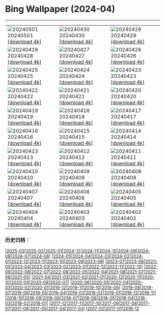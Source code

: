 # Bing Wallpaper (2024-04)
**************

<table><tr><td><img src="https://www.bing.com/th?id=OHR.HawaiianLei_EN-GB6017463804_1920x1080.jpg" alt="20240501"> 20240501 <a href="https://www.bing.com/th?id=OHR.HawaiianLei_EN-GB6017463804_UHD.jpg">[download 4k]</a></td><td><img src="https://www.bing.com/th?id=OHR.CheetahRain_EN-GB5857912258_1920x1080.jpg" alt="20240430"> 20240430 <a href="https://www.bing.com/th?id=OHR.CheetahRain_EN-GB5857912258_UHD.jpg">[download 4k]</a></td><td><img src="https://www.bing.com/th?id=OHR.TulouFujian_EN-GB5628876331_1920x1080.jpg" alt="20240429"> 20240429 <a href="https://www.bing.com/th?id=OHR.TulouFujian_EN-GB5628876331_UHD.jpg">[download 4k]</a></td></tr><tr><td><img src="https://www.bing.com/th?id=OHR.GuadalupeTexas_EN-GB5407194916_1920x1080.jpg" alt="20240428"> 20240428 <a href="https://www.bing.com/th?id=OHR.GuadalupeTexas_EN-GB5407194916_UHD.jpg">[download 4k]</a></td><td><img src="https://www.bing.com/th?id=OHR.LeucisticHummingbird_EN-GB5146934481_1920x1080.jpg" alt="20240427"> 20240427 <a href="https://www.bing.com/th?id=OHR.LeucisticHummingbird_EN-GB5146934481_UHD.jpg">[download 4k]</a></td><td><img src="https://www.bing.com/th?id=OHR.KalalochTree_EN-GB4909909836_1920x1080.jpg" alt="20240426"> 20240426 <a href="https://www.bing.com/th?id=OHR.KalalochTree_EN-GB4909909836_UHD.jpg">[download 4k]</a></td></tr><tr><td><img src="https://www.bing.com/th?id=OHR.PenguinDirections_EN-GB4668084701_1920x1080.jpg" alt="20240425"> 20240425 <a href="https://www.bing.com/th?id=OHR.PenguinDirections_EN-GB4668084701_UHD.jpg">[download 4k]</a></td><td><img src="https://www.bing.com/th?id=OHR.TrilliumOntario_EN-GB4411437530_1920x1080.jpg" alt="20240424"> 20240424 <a href="https://www.bing.com/th?id=OHR.TrilliumOntario_EN-GB4411437530_UHD.jpg">[download 4k]</a></td><td><img src="https://www.bing.com/th?id=OHR.SaintGeorgePaoloUccello_EN-GB4189497272_1920x1080.jpg" alt="20240423"> 20240423 <a href="https://www.bing.com/th?id=OHR.SaintGeorgePaoloUccello_EN-GB4189497272_UHD.jpg">[download 4k]</a></td></tr><tr><td><img src="https://www.bing.com/th?id=OHR.EarthDayTurtle_EN-GB3948660559_1920x1080.jpg" alt="20240422"> 20240422 <a href="https://www.bing.com/th?id=OHR.EarthDayTurtle_EN-GB3948660559_UHD.jpg">[download 4k]</a></td><td><img src="https://www.bing.com/th?id=OHR.LondonMarathon2017_EN-GB9757388511_1920x1080.jpg" alt="20240421"> 20240421 <a href="https://www.bing.com/th?id=OHR.LondonMarathon2017_EN-GB9757388511_UHD.jpg">[download 4k]</a></td><td><img src="https://www.bing.com/th?id=OHR.YellowstoneGeyser_EN-GB3387198827_1920x1080.jpg" alt="20240420"> 20240420 <a href="https://www.bing.com/th?id=OHR.YellowstoneGeyser_EN-GB3387198827_UHD.jpg">[download 4k]</a></td></tr><tr><td><img src="https://www.bing.com/th?id=OHR.OrkneyStones_EN-GB3162909571_1920x1080.jpg" alt="20240419"> 20240419 <a href="https://www.bing.com/th?id=OHR.OrkneyStones_EN-GB3162909571_UHD.jpg">[download 4k]</a></td><td><img src="https://www.bing.com/th?id=OHR.AvilaSpain_EN-GB3098487745_1920x1080.jpg" alt="20240418"> 20240418 <a href="https://www.bing.com/th?id=OHR.AvilaSpain_EN-GB3098487745_UHD.jpg">[download 4k]</a></td><td><img src="https://www.bing.com/th?id=OHR.SpringCub_EN-GB2876346932_1920x1080.jpg" alt="20240417"> 20240417 <a href="https://www.bing.com/th?id=OHR.SpringCub_EN-GB2876346932_UHD.jpg">[download 4k]</a></td></tr><tr><td><img src="https://www.bing.com/th?id=OHR.UnionSquareNYC_EN-GB2643158378_1920x1080.jpg" alt="20240416"> 20240416 <a href="https://www.bing.com/th?id=OHR.UnionSquareNYC_EN-GB2643158378_UHD.jpg">[download 4k]</a></td><td><img src="https://www.bing.com/th?id=OHR.RedBallBelgium_EN-GB2394850317_1920x1080.jpg" alt="20240415"> 20240415 <a href="https://www.bing.com/th?id=OHR.RedBallBelgium_EN-GB2394850317_UHD.jpg">[download 4k]</a></td><td><img src="https://www.bing.com/th?id=OHR.BowlingBallCali_EN-GB8164059079_1920x1080.jpg" alt="20240414"> 20240414 <a href="https://www.bing.com/th?id=OHR.BowlingBallCali_EN-GB8164059079_UHD.jpg">[download 4k]</a></td></tr><tr><td><img src="https://www.bing.com/th?id=OHR.GrandNationalDayUK_EN-GB7349486395_1920x1080.jpg" alt="20240413"> 20240413 <a href="https://www.bing.com/th?id=OHR.GrandNationalDayUK_EN-GB7349486395_UHD.jpg">[download 4k]</a></td><td><img src="https://www.bing.com/th?id=OHR.SunsetArchesNP_EN-GB5962271625_1920x1080.jpg" alt="20240412"> 20240412 <a href="https://www.bing.com/th?id=OHR.SunsetArchesNP_EN-GB5962271625_UHD.jpg">[download 4k]</a></td><td><img src="https://www.bing.com/th?id=OHR.DragonWaterfall_EN-GB5111698733_1920x1080.jpg" alt="20240411"> 20240411 <a href="https://www.bing.com/th?id=OHR.DragonWaterfall_EN-GB5111698733_UHD.jpg">[download 4k]</a></td></tr><tr><td><img src="https://www.bing.com/th?id=OHR.SpringApple_EN-GB3722989537_1920x1080.jpg" alt="20240410"> 20240410 <a href="https://www.bing.com/th?id=OHR.SpringApple_EN-GB3722989537_UHD.jpg">[download 4k]</a></td><td><img src="https://www.bing.com/th?id=OHR.SkagitValleyTulips_EN-GB3144179284_1920x1080.jpg" alt="20240409"> 20240409 <a href="https://www.bing.com/th?id=OHR.SkagitValleyTulips_EN-GB3144179284_UHD.jpg">[download 4k]</a></td><td><img src="https://www.bing.com/th?id=OHR.LlansteffanCastleWales_EN-GB2601161101_1920x1080.jpg" alt="20240408"> 20240408 <a href="https://www.bing.com/th?id=OHR.LlansteffanCastleWales_EN-GB2601161101_UHD.jpg">[download 4k]</a></td></tr><tr><td><img src="https://www.bing.com/th?id=OHR.BeaverDenali_EN-GB1771360512_1920x1080.jpg" alt="20240407"> 20240407 <a href="https://www.bing.com/th?id=OHR.BeaverDenali_EN-GB1771360512_UHD.jpg">[download 4k]</a></td><td><img src="https://www.bing.com/th?id=OHR.JapanHimeji_EN-GB1424616549_1920x1080.jpg" alt="20240406"> 20240406 <a href="https://www.bing.com/th?id=OHR.JapanHimeji_EN-GB1424616549_UHD.jpg">[download 4k]</a></td><td><img src="https://www.bing.com/th?id=OHR.BahamasSpace_EN-GB7286483322_1920x1080.jpg" alt="20240405"> 20240405 <a href="https://www.bing.com/th?id=OHR.BahamasSpace_EN-GB7286483322_UHD.jpg">[download 4k]</a></td></tr><tr><td><img src="https://www.bing.com/th?id=OHR.AntelopeBotswana_EN-GB5529352670_1920x1080.jpg" alt="20240404"> 20240404 <a href="https://www.bing.com/th?id=OHR.AntelopeBotswana_EN-GB5529352670_UHD.jpg">[download 4k]</a></td><td><img src="https://www.bing.com/th?id=OHR.NewcastleUponTyneUK_EN-GB5615473754_1920x1080.jpg" alt="20240403"> 20240403 <a href="https://www.bing.com/th?id=OHR.NewcastleUponTyneUK_EN-GB5615473754_UHD.jpg">[download 4k]</a></td><td><img src="https://www.bing.com/th?id=OHR.JutlandSpring_EN-GB1991600575_1920x1080.jpg" alt="20240402"> 20240402 <a href="https://www.bing.com/th?id=OHR.JutlandSpring_EN-GB1991600575_UHD.jpg">[download 4k]</a></td></tr></table>

### 历史归档：

|[2025-03](/../2025-03/2025-03.md)|[2025-02](/../2025-02/2025-02.md)|[2025-01](/../2025-01/2025-01.md)|[2024-12](/../2024-12/2024-12.md)|[2024-11](/../2024-11/2024-11.md)|[2024-10](/../2024-10/2024-10.md)|[2024-09](/../2024-09/2024-09.md)|[2024-08](/../2024-08/2024-08.md)|[2024-07](/../2024-07/2024-07.md)|[2024-06](/../2024-06/2024-06.md)|
|[2024-05](/../2024-05/2024-05.md)|[2024-04](/2024-04.md)|[2024-03](/../2024-03/2024-03.md)|[2024-02](/../2024-02/2024-02.md)|[2024-01](/../2024-01/2024-01.md)|[2023-12](/../2023-12/2023-12.md)|[2023-11](/../2023-11/2023-11.md)|[2023-10](/../2023-10/2023-10.md)|[2023-09](/../2023-09/2023-09.md)|[2023-08](/../2023-08/2023-08.md)|
|[2023-07](/../2023-07/2023-07.md)|[2023-06](/../2023-06/2023-06.md)|[2023-05](/../2023-05/2023-05.md)|[2023-04](/../2023-04/2023-04.md)|[2023-03](/../2023-03/2023-03.md)|[2023-02](/../2023-02/2023-02.md)|[2023-01](/../2023-01/2023-01.md)|[2022-12](/../2022-12/2022-12.md)|[2022-11](/../2022-11/2022-11.md)|[2022-10](/../2022-10/2022-10.md)|
|[2022-09](/../2022-09/2022-09.md)|[2022-08](/../2022-08/2022-08.md)|[2022-07](/../2022-07/2022-07.md)|[2022-06](/../2022-06/2022-06.md)|[2022-05](/../2022-05/2022-05.md)|[2022-04](/../2022-04/2022-04.md)|[2021-08](/../2021-08/2021-08.md)|[2021-07](/../2021-07/2021-07.md)|[2021-06](/../2021-06/2021-06.md)|[2021-05](/../2021-05/2021-05.md)|
|[2021-04](/../2021-04/2021-04.md)|[2021-03](/../2021-03/2021-03.md)|[2021-02](/../2021-02/2021-02.md)|[2021-01](/../2021-01/2021-01.md)|[2020-12](/../2020-12/2020-12.md)|[2020-11](/../2020-11/2020-11.md)|[2020-10](/../2020-10/2020-10.md)|[2020-09](/../2020-09/2020-09.md)|[2020-08](/../2020-08/2020-08.md)|[2020-07](/../2020-07/2020-07.md)|
|[2020-06](/../2020-06/2020-06.md)|[2020-05](/../2020-05/2020-05.md)|[2020-04](/../2020-04/2020-04.md)|[2020-03](/../2020-03/2020-03.md)|[2020-02](/../2020-02/2020-02.md)|[2020-01](/../2020-01/2020-01.md)|[2019-12](/../2019-12/2019-12.md)|[2019-11](/../2019-11/2019-11.md)|[2019-10](/../2019-10/2019-10.md)|[2019-09](/../2019-09/2019-09.md)|
|[2019-08](/../2019-08/2019-08.md)|[2019-07](/../2019-07/2019-07.md)|[2019-06](/../2019-06/2019-06.md)|[2019-05](/../2019-05/2019-05.md)|[2019-04](/../2019-04/2019-04.md)|[2019-03](/../2019-03/2019-03.md)|[2019-02](/../2019-02/2019-02.md)|[2019-01](/../2019-01/2019-01.md)|[2018-12](/../2018-12/2018-12.md)|[2018-11](/../2018-11/2018-11.md)|
|[2018-10](/../2018-10/2018-10.md)|[2018-09](/../2018-09/2018-09.md)|[2018-08](/../2018-08/2018-08.md)|[2018-07](/../2018-07/2018-07.md)|[2018-06](/../2018-06/2018-06.md)|[2018-05](/../2018-05/2018-05.md)|[2018-04](/../2018-04/2018-04.md)|[2018-03](/../2018-03/2018-03.md)|[2018-02](/../2018-02/2018-02.md)|[2018-01](/../2018-01/2018-01.md)|
|[2017-12](/../2017-12/2017-12.md)|[2017-11](/../2017-11/2017-11.md)|[2017-10](/../2017-10/2017-10.md)|[2017-09](/../2017-09/2017-09.md)|[2017-08](/../2017-08/2017-08.md)|[2017-07](/../2017-07/2017-07.md)|[2017-06](/../2017-06/2017-06.md)|[2017-05](/../2017-05/2017-05.md)|[2017-04](/../2017-04/2017-04.md)|[2017-03](/../2017-03/2017-03.md)|
|[2017-02](/../2017-02/2017-02.md)|[2017-01](/../2017-01/2017-01.md)|[2016-12](/../2016-12/2016-12.md)